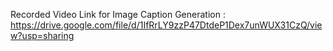 Recorded Video Link for Image Caption Generation : https://drive.google.com/file/d/1IfRrLY9zzP47DtdeP1Dex7unWUX31CzQ/view?usp=sharing
